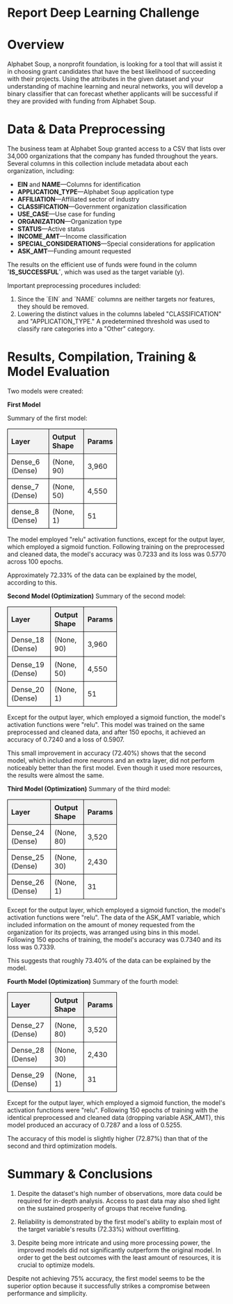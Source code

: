 # Report Deep Learning Challenge

# **Overview**
Alphabet Soup, a nonprofit foundation, is looking for a tool that will assist it in choosing grant candidates that have the best likelihood of succeeding with their projects. Using the attributes in the given dataset and your understanding of machine learning and neural networks, you will develop a binary classifier that can forecast whether applicants will be successful if they are provided with funding from Alphabet Soup.

# **Data & Data Preprocessing**
The business team at Alphabet Soup granted access to a CSV that lists over 34,000 organizations that the company has funded throughout the years. Several columns in this collection include metadata about each organization, including:


- **EIN** and **NAME**—Columns for identification
- **APPLICATION_TYPE**—Alphabet Soup application type
- **AFFILIATION**—Affiliated sector of industry
- **CLASSIFICATION**—Government organization classification
- **USE_CASE**—Use case for funding
- **ORGANIZATION**—Organization type
- **STATUS**—Active status
- **INCOME_AMT**—Income classification
- **SPECIAL_CONSIDERATIONS**—Special considerations for application
- **ASK_AMT**—Funding amount requested

The results on the efficient use of funds were found in the column **´IS_SUCCESSFUL´**, which was used as the target variable (y).

Important preprocessing procedures included:

1. Since the ´EIN´ and ´NAME´ columns are neither targets nor features, they should be removed.
2. Lowering the distinct values in the columns labeled "CLASSIFICATION" and "APPLICATION_TYPE." A predetermined threshold was used to classify rare categories into a "Other" category.

# **Results, Compilation, Training & Model Evaluation**

Two models were created:

**First Model**

Summary of the first model:

<table style="border-collapse: collapse; width: 50%;">
  <tr style="background-color: #f2f2f2; text-align: left;">
    <th style="padding: 8px; border: 1px solid black;">Layer</th>
    <th style="padding: 8px; border: 1px solid black;">Output Shape</th>
    <th style="padding: 8px; border: 1px solid black;">Params</th>
  </tr>
  <tr>
    <td style="padding: 8px; border: 1px solid black;">Dense_6 (Dense)</td>
    <td style="padding: 8px; border: 1px solid black;">(None, 90)</td>
    <td style="padding: 8px; border: 1px solid black;">3,960</td>
  </tr>
  <tr>
    <td style="padding: 8px; border: 1px solid black;">dense_7 (Dense)</td>
    <td style="padding: 8px; border: 1px solid black;">(None, 50)</td>
    <td style="padding: 8px; border: 1px solid black;">4,550</td>
  </tr>
  <tr>
    <td style="padding: 8px; border: 1px solid black;">dense_8 (Dense)</td>
    <td style="padding: 8px; border: 1px solid black;">(None, 1)</td>
    <td style="padding: 8px; border: 1px solid black;">51</td>
  </tr>
</table>

The model employed "relu" activation functions, except for the output layer, which employed a sigmoid function. Following training on the preprocessed and cleaned data, the model's accuracy was 0.7233 and its loss was 0.5770 across 100 epochs.

Approximately 72.33% of the data can be explained by the model, according to this.

**Second Model (Optimization)**
Summary of the second model:


<table style="border-collapse: collapse; width: 50%;">
  <tr style="background-color: #f2f2f2; text-align: left;">
    <th style="padding: 8px; border: 1px solid black;">Layer</th>
    <th style="padding: 8px; border: 1px solid black;">Output Shape</th>
    <th style="padding: 8px; border: 1px solid black;">Params</th>
  </tr>
  <tr>
    <td style="padding: 8px; border: 1px solid black;">Dense_18 (Dense)</td>
    <td style="padding: 8px; border: 1px solid black;">(None, 90)</td>
    <td style="padding: 8px; border: 1px solid black;">3,960</td>
  </tr>
  <tr>
    <td style="padding: 8px; border: 1px solid black;">Dense_19 (Dense)</td>
    <td style="padding: 8px; border: 1px solid black;">(None, 50)</td>
    <td style="padding: 8px; border: 1px solid black;">4,550</td>
  </tr>
  <tr>
    <td style="padding: 8px; border: 1px solid black;">Dense_20 (Dense)</td>
    <td style="padding: 8px; border: 1px solid black;">(None, 1)</td>
    <td style="padding: 8px; border: 1px solid black;">51</td>
  </tr>
</table>

Except for the output layer, which employed a sigmoid function, the model's activation functions were "relu". This model was trained on the same preprocessed and cleaned data, and after 150 epochs, it achieved an accuracy of 0.7240 and a loss of 0.5907.

This small improvement in accuracy (72.40%) shows that the second model, which included more neurons and an extra layer, did not perform noticeably better than the first model. Even though it used more resources, the results were almost the same.

**Third Model (Optimization)**
Summary of the third model:

<table style="border-collapse: collapse; width: 50%;">
  <tr style="background-color: #f2f2f2; text-align: left;">
    <th style="padding: 8px; border: 1px solid black;">Layer</th>
    <th style="padding: 8px; border: 1px solid black;">Output Shape</th>
    <th style="padding: 8px; border: 1px solid black;">Params</th>
  </tr>
  <tr>
    <td style="padding: 8px; border: 1px solid black;">Dense_24 (Dense)</td>
    <td style="padding: 8px; border: 1px solid black;">(None, 80)</td>
    <td style="padding: 8px; border: 1px solid black;">3,520</td>
  </tr>
  <tr>
    <td style="padding: 8px; border: 1px solid black;">Dense_25 (Dense)</td>
    <td style="padding: 8px; border: 1px solid black;">(None, 30)</td>
    <td style="padding: 8px; border: 1px solid black;">2,430</td>
  </tr>
  <tr>
    <td style="padding: 8px; border: 1px solid black;">Dense_26 (Dense)</td>
    <td style="padding: 8px; border: 1px solid black;">(None, 1)</td>
    <td style="padding: 8px; border: 1px solid black;">31</td>
  </tr>
</table>

Except for the output layer, which employed a sigmoid function, the model's activation functions were "relu". The data of the ASK_AMT variable, which included information on the amount of money requested from the organization for its projects, was arranged using bins in this model. Following 150 epochs of training, the model's accuracy was 0.7340 and its loss was 0.7339.

This suggests that roughly 73.40% of the data can be explained by the model.

**Fourth Model (Optimization)**
Summary of the fourth model:

<table style="border-collapse: collapse; width: 50%;">
  <tr style="background-color: #f2f2f2; text-align: left;">
    <th style="padding: 8px; border: 1px solid black;">Layer</th>
    <th style="padding: 8px; border: 1px solid black;">Output Shape</th>
    <th style="padding: 8px; border: 1px solid black;">Params</th>
  </tr>
  <tr>
    <td style="padding: 8px; border: 1px solid black;">Dense_27 (Dense)</td>
    <td style="padding: 8px; border: 1px solid black;">(None, 80)</td>
    <td style="padding: 8px; border: 1px solid black;">3,520</td>
  </tr>
  <tr>
    <td style="padding: 8px; border: 1px solid black;">Dense_28 (Dense)</td>
    <td style="padding: 8px; border: 1px solid black;">(None, 30)</td>
    <td style="padding: 8px; border: 1px solid black;">2,430</td>
  </tr>
  <tr>
    <td style="padding: 8px; border: 1px solid black;">Dense_29 (Dense)</td>
    <td style="padding: 8px; border: 1px solid black;">(None, 1)</td>
    <td style="padding: 8px; border: 1px solid black;">31</td>
  </tr>
</table>

Except for the output layer, which employed a sigmoid function, the model's activation functions were "relu". Following 150 epochs of training with the identical preprocessed and cleaned data (dropping variable ASK_AMT), this model produced an accuracy of 0.7287 and a loss of 0.5255.

The accuracy of this model is slightly higher (72.87%) than that of the second and third optimization models.

# **Summary & Conclusions**

1. Despite the dataset's high number of observations, more data could be required for in-depth analysis. Access to past data may also shed light on the sustained prosperity of groups that receive funding.

2. Reliability is demonstrated by the first model's ability to explain most of the target variable's results (72.33%) without overfitting.

3. Despite being more intricate and using more processing power, the improved models did not significantly outperform the original model. In order to get the best outcomes with the least amount of resources, it is crucial to optimize models.

Despite not achieving 75% accuracy, the first model seems to be the superior option because it successfully strikes a compromise between performance and simplicity.
